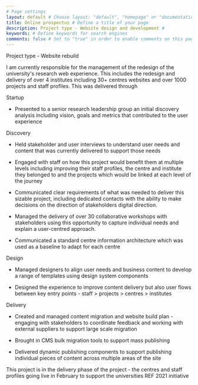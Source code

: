 ```yaml
---
# Page settings
layout: default # Choose layout: "default", "homepage" or "documentation-archive"
title: Online prospectus # Define a title of your page
description: Project type - Website design and development # 
keywords: # Define keywords for search engines
comments: false # Set to "true" in order to enable comments on this page. Make sure you properly setup "disqus_forum_shortname" variable in "_config.yml"
---
```


Project type - Website rebuild

I am currently responsible for the management of the redesign of the university's research web experience. This includes the redesign and delivery of over 4 institutes including 30+ centres websites and over 1000 projects and staff profiles. This was delivered through

Startup

- Presented to a senior research leadership group an initial discovery analysis including vision, goals and metrics that contributed to the user experience

Discovery

- Held stakeholder and user interviews to understand user needs and content that was currently delivered to support those needs

- Engaged with staff on how this project would benefit them at multiple levels including improving their staff profiles, the centre and institute they belonged to and the projects which would be linked at each level of the journey

- Communicated clear requirements of what was needed to deliver this sizable project, including dedicated contacts with the ability to make decisions on the direction of stakeholders digital direction.

- Managed the delivery of over 30 collaborative workshops with stakeholders using this opportunity to capture individual needs and explain a user-centred approach. 

- Communicated a standard centre information architecture which was used as a baseline to adapt for each centre

Design

- Managed designers to align user needs and business content to develop a range of templates using design system components

- Designed the experience to improve content delivery but also user flows between key entry points - staff > projects > centres > institutes

Delivery

- Created and managed content migration and website build plan - engaging with stakeholders to coordinate feedback and working with external suppliers to support large scale migration

- Brought in CMS bulk migration tools to support mass publishing

- Delivered dynamic publishing components to support publishing individual pieces of content across multiple areas of the site

This project is in the delivery phase of the project - the centres and staff profiles going live in February to support the universities REF 2021 initiative